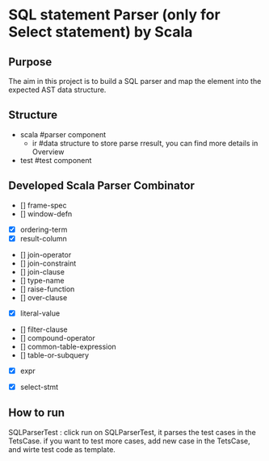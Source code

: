 # SQL statement Parser (only for Select statement) by Scala

## Purpose
The aim in this project is to build a SQL parser and map the element into the expected AST data structure.

## Structure
- scala  #parser component
  - ir   #data structure to store parse rresult, you can find more details in Overview
- test   #test component
  

## Developed Scala Parser Combinator
- [] frame-spec
- [] window-defn
- [x] ordering-term
- [x] result-column
- [] join-operator
- [] join-constraint
- [] join-clause
- [] type-name
- [] raise-function
- [] over-clause
- [x] literal-value
- [] filter-clause
- [] compound-operator
- [] common-table-expression
- [] table-or-subquery
- [x] expr
- [x] select-stmt


## How to run
SQLParserTest :
   click run on SQLParserTest, it parses the test cases in the TetsCase.
   if you want to test more cases, add new case in the TetsCase, and wirte test code as template.
